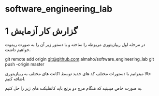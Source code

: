 # software_engineering_lab
# گزارش کار آزمایش 1

در مرحله اول ریپازیتوری مربوطه را ساخته و با دستور زیر آن را به صورت ریموت خواهیم داشت.

git remote add origin git@github.com:almaho/software_engineering_lab
git push -origin master


حالا میتوانیم با دستورات مختلف کد های جدید توسط اکانت های مختلف به ریپازیتوری اضافه کنیم.

به صورت خاص میبینید که هنگام مرج دو برنچ باید کانفلیکت های زیر را حل کنیم.

